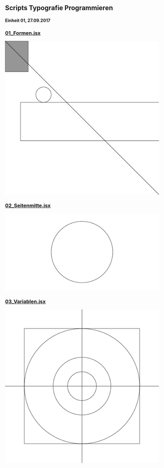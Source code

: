 ## Scripts Typografie Programmieren
#### Einheit 01, 27.09.2017

### [01_Formen.jsx](/Kurs/01/01_Formen.jsx)
![01_Formen.jsx](/Material/Bilder/Kurs/2017/01/01_Formen.jpg)

### [02_Seitenmitte.jsx](/Kurs/01/02_Seitenmitte.jsx)
![02_Seitenmitte.jsx](/Material/Bilder/Kurs/2017/01/02_Seitenmitte.jpg)

### [03_Variablen.jsx](/Kurs/01/03_Variablen.jsx)
![03_Variablen.jsx](/Material/Bilder/Kurs/2017/01/03_Variablen.jpg)